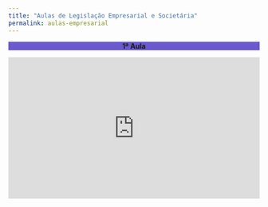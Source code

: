 ```yaml
---
title: "Aulas de Legislação Empresarial e Societária"
permalink: aulas-empresarial
---
```

<style>
.resp-container {
    position: relative;
    overflow: hidden;
    padding-top: 56.25%;

.resp-iframe {
    position: absolute;
    top: 0;
    left: 0;
    width: 100%;
    height: 100%;
    border: 0;
</style>

<div style="text-align:center"><b><p style="background-color:SlateBlue;">1ª Aula</p></b></div>

<div class="resp-container">
	<iframe class="resp-iframe" src="https://www.youtube.com/embed/rQE4Z77bvIY" title="YouTube video player" frameborder="0" allow="accelerometer; autoplay; clipboard-write; encrypted-media; gyroscope; picture-in-picture" allowfullscreen>
	</iframe>
</div>
<br>
